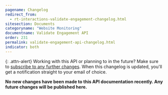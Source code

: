 ```yaml
---
pagename: Changelog
redirect_from:
  - rt-interactions-validate-engagement-changelog.html
sitesection: Documents
categoryname: "Website Monitoring"
documentname: Validate Engagement API
order: 231
permalink: validate-engagement-api-changelog.html
indicator: both
---
```


{: .attn-alert}
Working with this API or planning to in the future? Make sure to [subscribe to any further changes](https://visualping.io/?url=developers.liveperson.com/rt-interactions-validate-engagement-changelog.html&mode=web&css=post-content). When this changelog is updated, you'll get a notification straight to your email of choice.

**No new changes have been made to this API documentation recently. Any future changes will be published here.**
